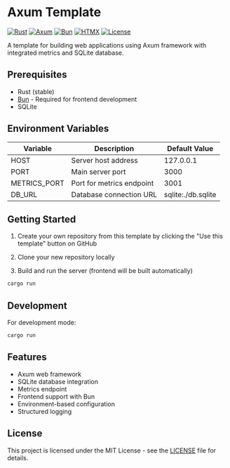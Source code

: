 # Axum Template

[![Rust](https://img.shields.io/badge/rust-stable-brightgreen.svg)](https://www.rust-lang.org)
[![Axum](https://img.shields.io/badge/axum-latest-blue.svg)](https://github.com/tokio-rs/axum)
[![Bun](https://img.shields.io/badge/bun-latest-black.svg)](https://bun.sh)
[![HTMX](https://img.shields.io/badge/htmx-latest-blue.svg)](https://htmx.org)
[![License](https://img.shields.io/badge/license-MIT-green.svg)](LICENSE)

A template for building web applications using Axum framework with integrated metrics and SQLite database.

## Prerequisites

- Rust (stable)
- [Bun](https://bun.sh/) - Required for frontend development
- SQLite

## Environment Variables

| Variable      | Description                     | Default Value      |
|--------------|----------------------------------|-------------------|
| HOST         | Server host address              | 127.0.0.1        |
| PORT         | Main server port                 | 3000             |
| METRICS_PORT | Port for metrics endpoint        | 3001             |
| DB_URL       | Database connection URL          | sqlite:./db.sqlite|

## Getting Started

1. Create your own repository from this template by clicking the "Use this template" button on GitHub
2. Clone your new repository locally

3. Build and run the server (frontend will be built automatically)
```bash
cargo run
```

## Development

For development mode:

```bash
cargo run
```

## Features

- Axum web framework
- SQLite database integration
- Metrics endpoint
- Frontend support with Bun
- Environment-based configuration
- Structured logging

## License

This project is licensed under the MIT License - see the [LICENSE](LICENSE) file for details.
